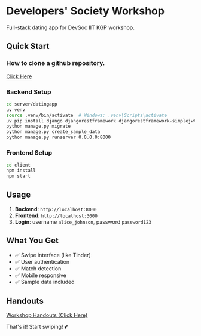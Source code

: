 # Developers' Society Workshop

Full-stack dating app for DevSoc IIT KGP workshop.

## Quick Start

### How to clone a github repository.
[Click Here](https://docs.github.com/en/repositories/creating-and-managing-repositories/cloning-a-repository)

### Backend Setup
```bash
cd server/datingapp
uv venv
source .venv/bin/activate  # Windows: .venv\Scripts\activate
uv pip install django djangorestframework djangorestframework-simplejwt django-cors-headers pillow
python manage.py migrate
python manage.py create_sample_data
python manage.py runserver 0.0.0.0:8000
```

### Frontend Setup
```bash
cd client
npm install
npm start
```

## Usage

1. **Backend**: `http://localhost:8000`
2. **Frontend**: `http://localhost:3000`
3. **Login**: username `alice_johnson`, password `password123`

## What You Get

- ✅ Swipe interface (like Tinder)
- ✅ User authentication
- ✅ Match detection
- ✅ Mobile responsive
- ✅ Sample data included

## Handouts
[Workshop Handouts (Click Here)](https://drive.google.com/drive/folders/16cXk4QnNx0grnPFxJs355LAyatn3Ajhe?usp=sharing)

That's it! Start swiping! 💕
